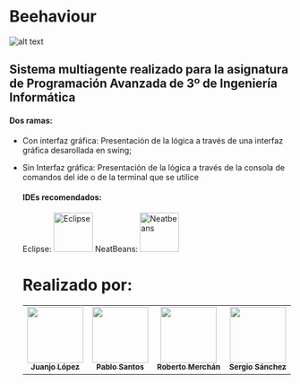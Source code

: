 # Beehaviour 
![alt text][logo]

## Sistema multiagente realizado para la asignatura de Programación Avanzada de 3º de Ingeniería Informática

[logo]: https://github.com/JuanjoLopez19/Beehaviour/blob/ConInterfazGrafica/Práctica%20Obligatoria/Media/abeja.png "oveja"
#### Dos ramas:
+ Con interfaz gráfica:
  Presentación de la lógica a través de una interfaz gráfica desarollada en swing;
- Sin Interfaz gráfica:
  Presentación de la lógica a través de la consola de comandos del ide o de la terminal que se utilice 
  #### IDEs recomendados:
   Eclipse: <img src = "https://github.com/JuanjoLopez19/imagenes/blob/main/Eclipse.png" width="70px" alt="Eclipse"/> 
   NeatBeans: <img src = "https://github.com/JuanjoLopez19/imagenes/blob/main/neatbeans.png" width="70px" margin="100px" alt="Neatbeans"/>
  
  
  
  
  # Realizado por:
  <table>
   <td align="center"><a href="https://github.com/JuanjoLopez19"><img src="https://avatars.githubusercontent.com/u/92031193?v=4" width="100px;" alt=""/><br /><sub><b>Juanjo López</b></sub></a><br /> 
   <td align="center"><a href="https://github.com/pablosbl"><img src="https://avatars.githubusercontent.com/u/84237179?v=4" width="100px;" alt=""/><br /><sub><b>Pablo Santos</b></sub></a><br /> 
      <td align="center"><a href="https://github.com/robertomergon"><img src="https://avatars.githubusercontent.com/u/92520941?v=4" width="100px;" alt=""/><br /><sub><b>Roberto Merchán</b></sub></a><br /> 
         <td align="center"><a href="https://github.com/sergiosg1504"><img src="https://avatars.githubusercontent.com/u/92520473?v=4" width="100px;" alt=""/><br /><sub><b>Sergio Sánchez</b></sub></a><br /> 
           </table>

